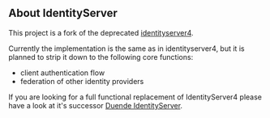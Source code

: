 ## About IdentityServer

This project is a fork of the deprecated [identityserver4](https://github.com/IdentityServer/IdentityServer4). 

Currently the implementation is the same as in identityserver4, but it is planned to strip it down to the following core functions:

- client authentication flow
- federation of other identity providers

If you are looking for a full functional replacement of IdentityServer4 please have a look at it's successor [Duende IdentityServer](https://duendesoftware.com/products/identityserver).
